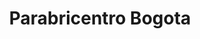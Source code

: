 ---
title: "Parabricentro Bogota"
url: /bogota/parabricentro-bogota/
shop: reparación de automóviles
---